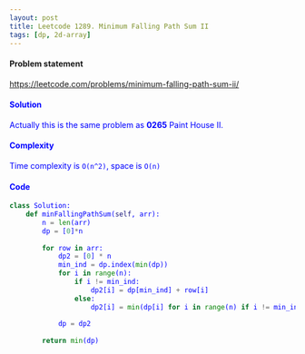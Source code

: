 ```yaml
---
layout: post
title: Leetcode 1289. Minimum Falling Path Sum II
tags: [dp, 2d-array]
---
```


#### Problem statement

<a href="https://leetcode.com/problems/minimum-falling-path-sum-ii/"> <font color = blue>https://leetcode.com/problems/minimum-falling-path-sum-ii/

#### Solution
Actually this is the same problem as **0265** Paint House II.

#### Complexity
Time complexity is `O(n^2)`, space is `O(n)`

#### Code
```python
class Solution:
    def minFallingPathSum(self, arr):
        n = len(arr)
        dp = [0]*n
        
        for row in arr:
            dp2 = [0] * n
            min_ind = dp.index(min(dp))
            for i in range(n):
                if i != min_ind:
                    dp2[i] = dp[min_ind] + row[i]
                else:
                    dp2[i] = min(dp[i] for i in range(n) if i != min_ind) + row[i]
                    
            dp = dp2
            
        return min(dp)
```
